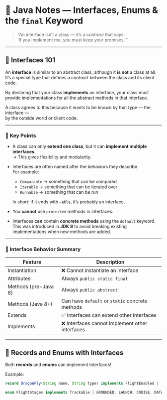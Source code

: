 # 🧠 Java Notes — Interfaces, Enums & the `final` Keyword

> “An interface isn’t a class — it’s a *contract* that says:  
> ‘If you implement me, you must keep your promises.’”

---

## 🔹 Interfaces 101

An **interface** is similar to an abstract class, although it **is not** a class at all.  
It’s a special type that defines a *contract* between the class and its client code.

By declaring that your class **implements** an interface, your class must provide
implementations for all the abstract methods in that interface.

A class agrees to this because it wants to be known by that *type* — the interface —  
by the outside world or client code.

---

### 🧩 Key Points

- A class can only **extend one class**, but it can **implement multiple interfaces**.  
  → This gives flexibility and modularity.

- Interfaces are often named after the behaviors they describe.  
  For example:
    - `Comparable` → something that can be compared
    - `Iterable` → something that can be iterated over
    - `Runnable` → something that can be run

  In short: if it ends with `-able`, it’s probably an interface.

- You **cannot** use `protected` methods in interfaces.

- Interfaces **can** contain **concrete methods** using the `default` keyword.  
  This was introduced in **JDK 8** to avoid breaking existing implementations when new methods are added.

---

### 🧠 Interface Behavior Summary

| Feature | Description |
|----------|-------------|
| Instantiation | ❌ Cannot instantiate an interface |
| Attributes | Always `public static final` |
| Methods (pre-Java 8) | Always `public abstract` |
| Methods (Java 8+) | Can have `default` or `static` concrete methods |
| Extends | ✅ Interfaces can extend other interfaces |
| Implements | ❌ Interfaces cannot implement other interfaces |

---

## 🧾 Records and Enums with Interfaces

Both **records** and **enums** can implement interfaces!

Example:
```java
record DragonFly(String name, String type) implements FlightEnabled { ... }

enum FlightStages implements Trackable { GROUNDED, LAUNCH, CRUISE, DATA_COLLECTION; }